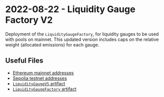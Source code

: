 # 2022-08-22 - Liquidity Gauge Factory V2

Deployment of the `LiquidityGaugeFactory`, for liquidity gauges to be used with pools on mainnet. This updated version includes caps on the relative weight (allocated emissions) for each gauge.

## Useful Files

- [Ethereum mainnet addresses](./output/mainnet.json)
- [Sepolia testnet addresses](./output/sepolia.json)
- [`LiquidityGaugeV5` artifact](./artifact/LiquidityGaugeV5.json)
- [`LiquidityGaugeFactory` artifact](./artifact/LiquidityGaugeFactory.json)
